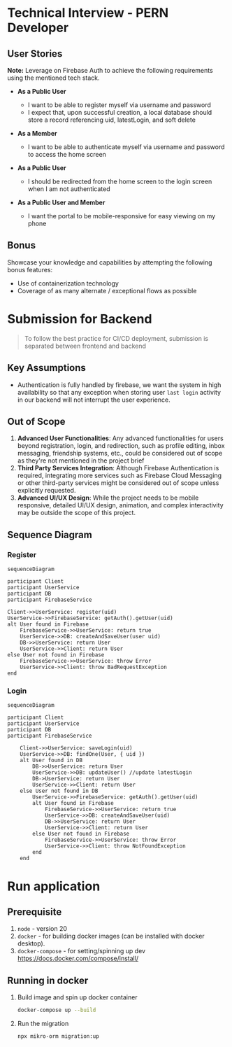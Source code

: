 # Technical Interview - PERN Developer

## User Stories

**Note:** Leverage on Firebase Auth to achieve the following requirements using the mentioned tech stack.

- **As a Public User**
    - I want to be able to register myself via username and password
    - I expect that, upon successful creation, a local database should store a record referencing uid, latestLogin, and soft delete

- **As a Member**
    - I want to be able to authenticate myself via username and password to access the home screen

- **As a Public User**
    - I should be redirected from the home screen to the login screen when I am not authenticated

- **As a Public User and Member**
    - I want the portal to be mobile-responsive for easy viewing on my phone

## Bonus

Showcase your knowledge and capabilities by attempting the following bonus features:

- Use of containerization technology
- Coverage of as many alternate / exceptional flows as possible


# Submission for Backend
> To follow the best practice for CI/CD deployment, submission is separated between frontend and backend

## Key Assumptions
- Authentication is fully handled by firebase, we want the system in high availability so that any exception when storing user `last login` activity in our backend will not interrupt the user experience.

## Out of Scope
1. **Advanced User Functionalities**: Any advanced functionalities for users beyond registration, login, and redirection, such as profile editing, inbox messaging, friendship systems, etc., could be considered out of scope as they're not mentioned in the project brief
2. **Third Party Services Integration**: Although Firebase Authentication is required, integrating more services such as Firebase Cloud Messaging or other third-party services might be considered out of scope unless explicitly requested.
3. **Advanced UI/UX Design**: While the project needs to be mobile responsive, detailed UI/UX design, animation, and complex interactivity may be outside the scope of this project.

## Sequence Diagram
### Register
```mermaid
sequenceDiagram
    
participant Client
participant UserService
participant DB
participant FirebaseService

Client->>UserService: register(uid)
UserService->>FirebaseService: getAuth().getUser(uid)
alt User found in Firebase
    FirebaseService->>UserService: return true
    UserService->>DB: createAndSaveUser(user uid)
    DB->>UserService: return User
    UserService->>Client: return User
else User not found in Firebase
    FirebaseService->>UserService: throw Error
    UserService->>Client: throw BadRequestException
end
```
### Login
```mermaid
sequenceDiagram
    
participant Client
participant UserService
participant DB
participant FirebaseService

    Client->>UserService: saveLogin(uid)
    UserService->>DB: findOne(User, { uid })
    alt User found in DB
        DB->>UserService: return User
        UserService->>DB: updateUser() //update latestLogin
        DB->UserService: return User
        UserService->>Client: return User
    else User not found in DB
        UserService->>FirebaseService: getAuth().getUser(uid)
        alt User found in Firebase
            FirebaseService->>UserService: return true
            UserService->>DB: createAndSaveUser(uid)
            DB->>UserService: return User
            UserService->>Client: return User
        else User not found in Firebase
            FirebaseService->>UserService: throw Error
            UserService->>Client: throw NotFoundException
        end
    end
```

# Run application
## Prerequisite
1. `node` - version 20
2. `docker` - for building docker images (can be installed with docker desktop).
3. `docker-compose` - for setting/spinning up dev https://docs.docker.com/compose/install/

## Running in docker
1. Build image and spin up docker container
    ```bash
    docker-compose up --build
    ```
2. Run the migration
   ```bash
   npx mikro-orm migration:up
   ```
